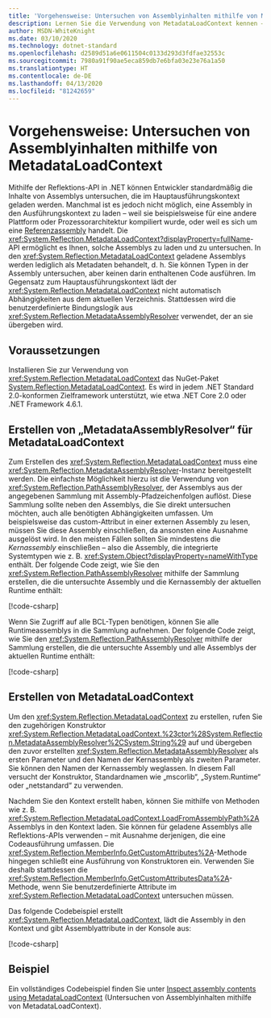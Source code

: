 ```yaml
---
title: 'Vorgehensweise: Untersuchen von Assemblyinhalten mithilfe von MetadataLoadContext'
description: Lernen Sie die Verwendung von MetadataLoadContext kennen – einer API, mit der Sie .NET-Assemblys zur Untersuchung laden können.
author: MSDN-WhiteKnight
ms.date: 03/10/2020
ms.technology: dotnet-standard
ms.openlocfilehash: d2589d51a6e0611504c0133d293d3fdfae32553c
ms.sourcegitcommit: 7980a91f90ae5eca859db7e6bfa03e23e76a1a50
ms.translationtype: HT
ms.contentlocale: de-DE
ms.lasthandoff: 04/13/2020
ms.locfileid: "81242659"
---
```

# <a name="how-to-inspect-assembly-contents-using-metadataloadcontext"></a>Vorgehensweise: Untersuchen von Assemblyinhalten mithilfe von MetadataLoadContext

Mithilfe der Reflektions-API in .NET können Entwickler standardmäßig die Inhalte von Assemblys untersuchen, die im Hauptausführungskontext geladen werden. Manchmal ist es jedoch nicht möglich, eine Assembly in den Ausführungskontext zu laden – weil sie beispielsweise für eine andere Plattform oder Prozessorarchitektur kompiliert wurde, oder weil es sich um eine [Referenzassembly](reference-assemblies.md) handelt. Die <xref:System.Reflection.MetadataLoadContext?displayProperty=fullName>-API ermöglicht es Ihnen, solche Assemblys zu laden und zu untersuchen. In den <xref:System.Reflection.MetadataLoadContext> geladene Assemblys werden lediglich als Metadaten behandelt, d. h. Sie können Typen in der Assembly untersuchen, aber keinen darin enthaltenen Code ausführen. Im Gegensatz zum Hauptausführungskontext lädt der <xref:System.Reflection.MetadataLoadContext> nicht automatisch Abhängigkeiten aus dem aktuellen Verzeichnis. Stattdessen wird die benutzerdefinierte Bindungslogik aus <xref:System.Reflection.MetadataAssemblyResolver> verwendet, der an sie übergeben wird.

## <a name="prerequisites"></a>Voraussetzungen

Installieren Sie zur Verwendung von <xref:System.Reflection.MetadataLoadContext> das NuGet-Paket [System.Reflection.MetadataLoadContext](https://www.nuget.org/packages/System.Reflection.MetadataLoadContext). Es wird in jedem .NET Standard 2.0-konformen Zielframework unterstützt, wie etwa .NET Core 2.0 oder .NET Framework 4.6.1.

## <a name="create-metadataassemblyresolver-for-metadataloadcontext"></a>Erstellen von „MetadataAssemblyResolver“ für MetadataLoadContext

Zum Erstellen des <xref:System.Reflection.MetadataLoadContext> muss eine <xref:System.Reflection.MetadataAssemblyResolver>-Instanz bereitgestellt werden. Die einfachste Möglichkeit hierzu ist die Verwendung von <xref:System.Reflection.PathAssemblyResolver>, der Assemblys aus der angegebenen Sammlung mit Assembly-Pfadzeichenfolgen auflöst. Diese Sammlung sollte neben den Assemblys, die Sie direkt untersuchen möchten, auch alle benötigten Abhängigkeiten umfassen. Um beispielsweise das custom-Attribut in einer externen Assembly zu lesen, müssen Sie diese Assembly einschließen, da ansonsten eine Ausnahme ausgelöst wird. In den meisten Fällen sollten Sie mindestens die *Kernassembly* einschließen – also die Assembly, die integrierte Systemtypen wie z. B. <xref:System.Object?displayProperty=nameWithType> enthält. Der folgende Code zeigt, wie Sie den <xref:System.Reflection.PathAssemblyResolver> mithilfe der Sammlung erstellen, die die untersuchte Assembly und die Kernassembly der aktuellen Runtime enthält:

[!code-csharp[](snippets/inspect-contents-using-metadataloadcontext/MetadataLoadContextSnippets.cs#CoreAssembly)]

Wenn Sie Zugriff auf alle BCL-Typen benötigen, können Sie alle Runtimeassemblys in die Sammlung aufnehmen. Der folgende Code zeigt, wie Sie den <xref:System.Reflection.PathAssemblyResolver> mithilfe der Sammlung erstellen, die die untersuchte Assembly und alle Assemblys der aktuellen Runtime enthält:

[!code-csharp[](snippets/inspect-contents-using-metadataloadcontext/MetadataLoadContextSnippets.cs#RuntimeAssemblies)]

## <a name="create-metadataloadcontext"></a>Erstellen von MetadataLoadContext

Um den <xref:System.Reflection.MetadataLoadContext> zu erstellen, rufen Sie den zugehörigen Konstruktor <xref:System.Reflection.MetadataLoadContext.%23ctor%28System.Reflection.MetadataAssemblyResolver%2CSystem.String%29> auf und übergeben den zuvor erstellten <xref:System.Reflection.MetadataAssemblyResolver> als ersten Parameter und den Namen der Kernassembly als zweiten Parameter. Sie können den Namen der Kernassembly weglassen. In diesem Fall versucht der Konstruktor, Standardnamen wie „mscorlib“, „System.Runtime“ oder „netstandard“ zu verwenden.

Nachdem Sie den Kontext erstellt haben, können Sie mithilfe von Methoden wie z. B. <xref:System.Reflection.MetadataLoadContext.LoadFromAssemblyPath%2A> Assemblys in den Kontext laden. Sie können für geladene Assemblys alle Reflektions-APIs verwenden – mit Ausnahme derjenigen, die eine Codeausführung umfassen. Die <xref:System.Reflection.MemberInfo.GetCustomAttributes%2A>-Methode hingegen schließt eine Ausführung von Konstruktoren ein. Verwenden Sie deshalb stattdessen die <xref:System.Reflection.MemberInfo.GetCustomAttributesData%2A>-Methode, wenn Sie benutzerdefinierte Attribute im <xref:System.Reflection.MetadataLoadContext> untersuchen müssen.

Das folgende Codebeispiel erstellt <xref:System.Reflection.MetadataLoadContext>, lädt die Assembly in den Kontext und gibt Assemblyattribute in der Konsole aus:

[!code-csharp[](snippets/inspect-contents-using-metadataloadcontext/MetadataLoadContextSnippets.cs#CreateContext)]

## <a name="example"></a>Beispiel

Ein vollständiges Codebeispiel finden Sie unter [Inspect assembly contents using MetadataLoadContext](https://github.com/dotnet/samples/tree/master/core/assembly/MetadataLoadContext) (Untersuchen von Assemblyinhalten mithilfe von MetadataLoadContext).
